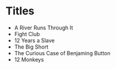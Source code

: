 # Titles

- A River Runs Through It
- Fight Club
- 12 Years a Slave
- The Big Short
- The Curious Case of Benjaming Button
- 12 Monkeys
